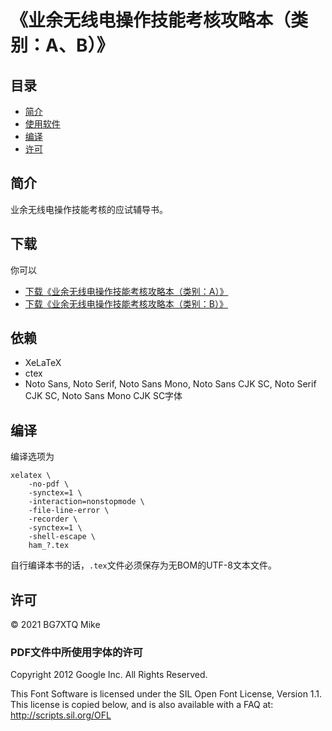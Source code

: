 # 《业余无线电操作技能考核攻略本（类别：A、B）》

## 目录

* [简介](#简介)
* [使用软件](#使用软件)
* [编译](#编译)
* [许可](#许可)

## 简介

业余无线电操作技能考核的应试辅导书。

## 下载

你可以

- [下载《业余无线电操作技能考核攻略本（类别：A）》](https://github.com/mike2718/ham/releases)
- [下载《业余无线电操作技能考核攻略本（类别：B）》](https://github.com/mike2718/ham/releases)

## 依赖

- XeLaTeX
- ctex
- Noto Sans, Noto Serif, Noto Sans Mono, Noto Sans CJK SC, Noto Serif CJK SC, Noto Sans Mono CJK SC字体

## 编译

编译选项为

```
xelatex \
    -no-pdf \
    -synctex=1 \
    -interaction=nonstopmode \
    -file-line-error \
    -recorder \
    -synctex=1 \
    -shell-escape \
    ham_?.tex
```

自行编译本书的话，`.tex`文件必须保存为无BOM的UTF-8文本文件。

## 许可

&copy; 2021 BG7XTQ Mike

### PDF文件中所使用字体的许可

Copyright 2012 Google Inc. All Rights Reserved.

This Font Software is licensed under the SIL Open Font License, Version 1.1.
This license is copied below, and is also available with a FAQ at:
http://scripts.sil.org/OFL

